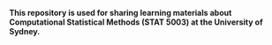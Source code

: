 **This repository is used for sharing learning materials about Computational Statistical Methods (STAT 5003) at the University of Sydney.**
